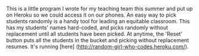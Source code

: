 This is a little program I wrote for my teaching team this summer and put up on Heroku so we could access it on our phones. An easy way to pick students randomly is a handy tool for leading an equitable classroom. This has my students' names hard-coded, and picks randomly without replacement until all students have been picked. At anytime, the 'Reset' button puts all the students in the bucket and picking without replacement resumes. It's running [here] (http://random-girl-who-codes.heroku.com/).  
